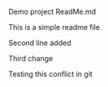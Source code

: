 Demo project ReadMe.md

This is a simple readme file

Second line added

Third change

Testing this conflict in git
